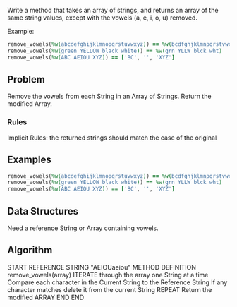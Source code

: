 Write a method that takes an array of strings, and returns an array of the same string values, except with the vowels (a, e, i, o, u) removed.

Example:

```ruby
remove_vowels(%w(abcdefghijklmnopqrstuvwxyz)) == %w(bcdfghjklmnpqrstvwxyz)
remove_vowels(%w(green YELLOW black white)) == %w(grn YLLW blck wht)
remove_vowels(%w(ABC AEIOU XYZ)) == ['BC', '', 'XYZ']
```

## Problem

Remove the vowels from each String in an Array of Strings. Return the modified Array.

### Rules
Implicit Rules: the returned strings should match the case of the original

## Examples
```ruby
remove_vowels(%w(abcdefghijklmnopqrstuvwxyz)) == %w(bcdfghjklmnpqrstvwxyz)
remove_vowels(%w(green YELLOW black white)) == %w(grn YLLW blck wht)
remove_vowels(%w(ABC AEIOU XYZ)) == ['BC', '', 'XYZ']
```

## Data Structures

Need a reference String or Array containing vowels.

## Algorithm

START
REFERENCE STRING "AEIOUaeiou"
METHOD DEFINITION remove_vowels(array)
  ITERATE through the array one String at a time
    Compare each character in the Current String to the Reference String
    If any character matches delete it from the current String
  REPEAT
  Return the modified ARRAY
END
END